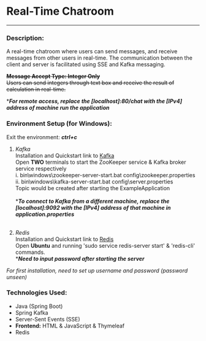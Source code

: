 # Real-Time Chatroom

----
### Description:  
A real-time chatroom where users can send messages, and receive messages from other users in real-time. The communication between the client and server is facilitated using SSE and Kafka messaging.

~~**Message Accept Type: Integer Only**  
Users can send integers through text box and receive the result of calculation in real-time.~~

****For remote access, replace the [localhost]:80/chat with the [IPv4] address of machine run the application***


### Environment Setup (for Windows):
Exit the environment: ***ctrl+c***
1. *Kafka*  
Installation and Quickstart link to [Kafka](https://kafka.apache.org/quickstart)  
Open **TWO** terminals to start the ZooKeeper service & Kafka broker service respectively  
i.   bin\windows\zookeeper-server-start.bat config\zookeeper.properties  
ii.  bin\windows\kafka-server-start.bat config\server.properties   
Topic would be created after starting the ExampleApplication<br />     
****To connect to Kafka from a different machine, replace the [localhost]:9092 with the [IPv4] address of that machine in application.properties*** <br /><br />

2. *Redis*  
Installation and Quickstart link to [Redis](https://redis.io/docs/getting-started/installation/install-redis-on-windows/)  
Open **Ubuntu** and running 'sudo service redis-server start' & 'redis-cli' commands.  
****Need to input password after starting the server***<br />  

*For first installation, need to set up username and password (password unseen)*

### Technologies Used:
- Java (Spring Boot)
- Spring Kafka
- Server-Sent Events (SSE)
- **Frontend:** HTML & JavaScript & Thymeleaf
- Redis
